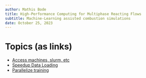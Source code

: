 ```yaml
---
author: Mathis Bode
title: High-Performance Computing for Multiphase Reacting Flows
subtitle: Machine-Learning assisted combustion simulations
date: October 25, 2023
---
```


# Topics (as links)

- [Access machines, slurm, etc](01-access-machines.html)
- [Speedup Data Loading](02-speedup-data-loading.html)
- [Parallelize training](03-parallelize-training.html)
